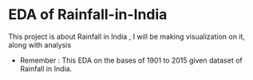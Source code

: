 # EDA of Rainfall-in-India

This project is about Rainfall in India , I will be making visualization on it, along with analysis
* Remember : This EDA on the bases of 1901 to 2015 given dataset of Rainfall in India.
